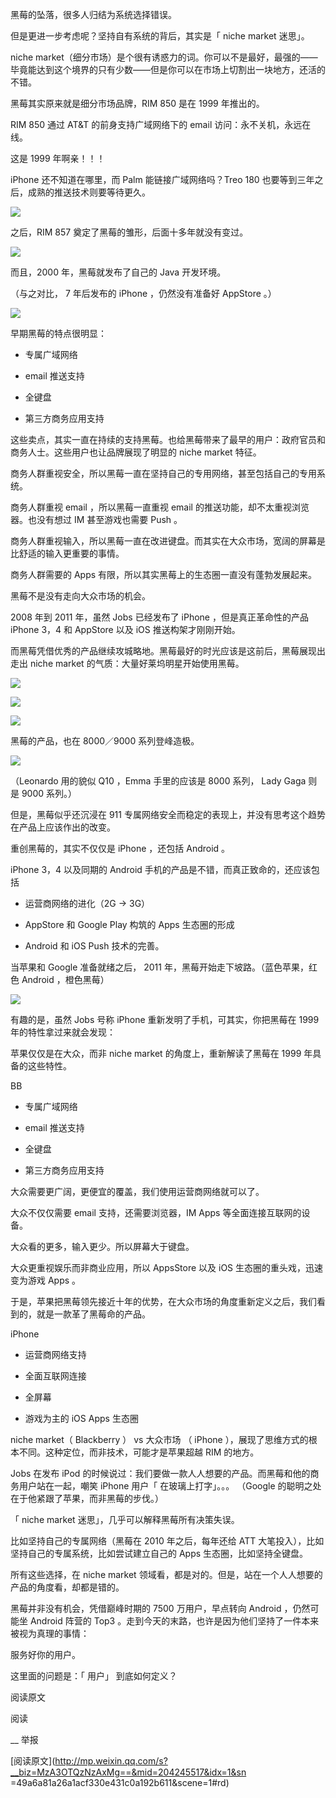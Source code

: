 黑莓的坠落，很多人归结为系统选择错误。

  

但是更进一步考虑呢？坚持自有系统的背后，其实是「 niche market 迷思」。

  

  

niche
market（细分市场）是个很有诱惑力的词。你可以不是最好，最强的——毕竟能达到这个境界的只有少数——但是你可以在市场上切割出一块地方，还活的不错。

  

黑莓其实原来就是细分市场品牌，RIM 850 是在 1999 年推出的。

  

RIM 850 通过 AT&T 的前身支持广域网络下的 email 访问：永不关机，永远在线。

  

这是 1999 年啊亲！！！

  

iPhone 还不知道在哪里，而 Palm 能链接广域网络吗？Treo 180 也要等到三年之后，成熟的推送技术则要等待更久。

  

![](_resources/黑莓为什么会败给苹果？image1.jpg)

  

之后，RIM 857 奠定了黑莓的雏形，后面十多年就没有变过。

  

![](_resources/黑莓为什么会败给苹果？image1.jpg)

  

而且，2000 年，黑莓就发布了自己的 Java 开发环境。

  

（与之对比， 7 年后发布的 iPhone ，仍然没有准备好 AppStore 。）

  

![](_resources/黑莓为什么会败给苹果？image2.png)

  

早期黑莓的特点很明显：

  * 专属广域网络

  * email 推送支持

  * 全键盘

  * 第三方商务应用支持

  

这些卖点，其实一直在持续的支持黑莓。也给黑莓带来了最早的用户：政府官员和商务人士。这些用户也让品牌展现了明显的 niche market 特征。

  

商务人群重视安全，所以黑莓一直在坚持自己的专用网络，甚至包括自己的专用系统。

  

商务人群重视 email ，所以黑莓一直重视 email 的推送功能，却不太重视浏览器。也没有想过 IM 甚至游戏也需要 Push 。

  

商务人群重视输入，所以黑莓一直在改进键盘。而其实在大众市场，宽阔的屏幕是比舒适的输入更重要的事情。

  

商务人群需要的 Apps 有限，所以其实黑莓上的生态圈一直没有蓬勃发展起来。

  

  

黑莓不是没有走向大众市场的机会。

  

2008 年到 2011 年，虽然 Jobs 已经发布了 iPhone ，但是真正革命性的产品 iPhone 3，4 和 AppStore 以及 iOS
推送构架才刚刚开始。

  

而黑莓凭借优秀的产品继续攻城略地。黑莓最好的时光应该是这前后，黑莓展现出走出 niche market 的气质：大量好莱坞明星开始使用黑莓。

  

![](_resources/黑莓为什么会败给苹果？image3.jpg)

  

![](_resources/黑莓为什么会败给苹果？image4.jpg)

  

![](_resources/黑莓为什么会败给苹果？image5.jpg)

  

  

黑莓的产品，也在 8000／9000 系列登峰造极。

  

![](_resources/黑莓为什么会败给苹果？image6.jpg)

  

（Leonardo 用的貌似 Q10 ，Emma 手里的应该是 8000 系列， Lady Gaga 则是 9000 系列。）

  

但是，黑莓似乎还沉浸在 911 专属网络安全而稳定的表现上，并没有思考这个趋势在产品上应该作出的改变。

  

  

重创黑莓的，其实不仅仅是 iPhone ，还包括 Android 。

iPhone 3，4 以及同期的 Android 手机的产品是不错，而真正致命的，还应该包括

  

  * 运营商网络的进化（2G -> 3G）

  * AppStore 和 Google Play 构筑的 Apps 生态圈的形成

  * Android 和 iOS Push 技术的完善。

  

当苹果和 Google 准备就绪之后， 2011 年，黑莓开始走下坡路。（蓝色苹果，红色 Android ，橙色黑莓）

  

![](_resources/黑莓为什么会败给苹果？image7.png)

  

有趣的是，虽然 Jobs 号称 iPhone 重新发明了手机，可其实，你把黑莓在 1999 年的特性拿过来就会发现：

  

苹果仅仅是在大众，而非 niche market 的角度上，重新解读了黑莓在 1999 年具备的这些特性。

  

BB  

  

  * 专属广域网络

  * email 推送支持

  * 全键盘

  * 第三方商务应用支持

  

大众需要更广阔，更便宜的覆盖，我们使用运营商网络就可以了。

  

大众不仅仅需要 email 支持，还需要浏览器，IM Apps 等全面连接互联网的设备。

  

大众看的更多，输入更少。所以屏幕大于键盘。

  

大众更重视娱乐而非商业应用，所以 AppsStore 以及 iOS 生态圈的重头戏，迅速变为游戏 Apps 。

  

于是，苹果把黑莓领先接近十年的优势，在大众市场的角度重新定义之后，我们看到的，就是一款革了黑莓命的产品。

  

iPhone

  

  * 运营商网络支持

  * 全面互联网连接

  * 全屏幕

  * 游戏为主的 iOS Apps 生态圈

  

niche market（ Blackberry ） vs 大众市场 （ iPhone ），展现了思维方式的根本不同。这种定位，而非技术，可能才是苹果超越
RIM 的地方。

  

Jobs 在发布 iPod 的时候说过：我们要做一款人人想要的产品。而黑莓和他的商务用户站在一起，嘲笑 iPhone 用户「 在玻璃上打字」。。。
（Google 的聪明之处在于他紧跟了苹果，而非黑莓的步伐。）

  

  

「 niche market 迷思」，几乎可以解释黑莓所有决策失误。

  

比如坚持自己的专属网络（黑莓在 2010 年之后，每年还给 ATT 大笔投入），比如坚持自己的专属系统，比如尝试建立自己的 Apps
生态圈，比如坚持全键盘。

  

所有这些选择，在 niche market 领域看，都是对的。但是，站在一个人人想要的产品的角度看，却都是错的。

  

黑莓并非没有机会，凭借巅峰时期的 7500 万用户，早点转向 Android ，仍然可能坐 Android 阵营的 Top3
。走到今天的末路，也许是因为他们坚持了一件本来被视为真理的事情：

  

服务好你的用户。

  

这里面的问题是：「 用户」 到底如何定义？

  

阅读原文

阅读

__ 举报

[阅读原文](http://mp.weixin.qq.com/s?__biz=MzA3OTQzNzAxMg==&mid=204245517&idx=1&sn
=49a6a81a26a1acf330e431c0a192b611&scene=1#rd)

